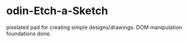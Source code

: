 # odin-Etch-a-Sketch
pixelated pad for creating simple designs/drawings.
DOM manipulation foundations done.
